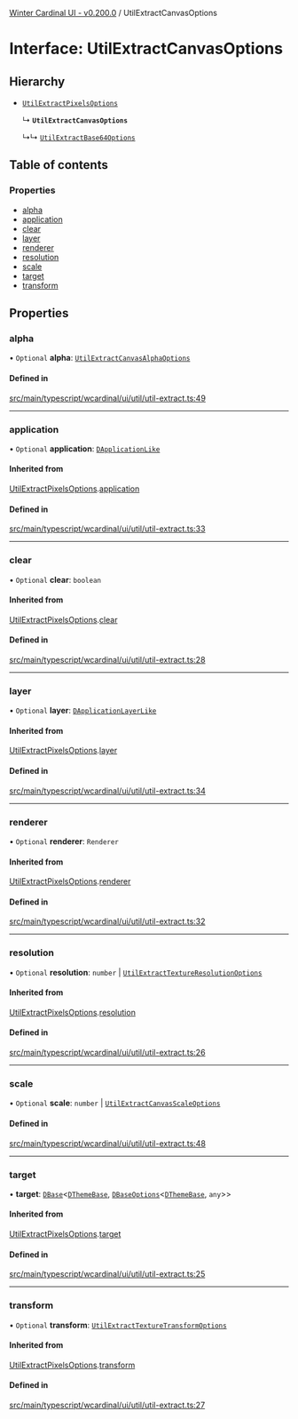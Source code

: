 [Winter Cardinal UI - v0.200.0](../index.md) / UtilExtractCanvasOptions

# Interface: UtilExtractCanvasOptions

## Hierarchy

- [`UtilExtractPixelsOptions`](UtilExtractPixelsOptions.md)

  ↳ **`UtilExtractCanvasOptions`**

  ↳↳ [`UtilExtractBase64Options`](UtilExtractBase64Options.md)

## Table of contents

### Properties

- [alpha](UtilExtractCanvasOptions.md#alpha)
- [application](UtilExtractCanvasOptions.md#application)
- [clear](UtilExtractCanvasOptions.md#clear)
- [layer](UtilExtractCanvasOptions.md#layer)
- [renderer](UtilExtractCanvasOptions.md#renderer)
- [resolution](UtilExtractCanvasOptions.md#resolution)
- [scale](UtilExtractCanvasOptions.md#scale)
- [target](UtilExtractCanvasOptions.md#target)
- [transform](UtilExtractCanvasOptions.md#transform)

## Properties

### alpha

• `Optional` **alpha**: [`UtilExtractCanvasAlphaOptions`](UtilExtractCanvasAlphaOptions.md)

#### Defined in

[src/main/typescript/wcardinal/ui/util/util-extract.ts:49](https://github.com/winter-cardinal/winter-cardinal-ui/blob/v0.200.0/src/main/typescript/wcardinal/ui/util/util-extract.ts#L49)

___

### application

• `Optional` **application**: [`DApplicationLike`](DApplicationLike.md)

#### Inherited from

[UtilExtractPixelsOptions](UtilExtractPixelsOptions.md).[application](UtilExtractPixelsOptions.md#application)

#### Defined in

[src/main/typescript/wcardinal/ui/util/util-extract.ts:33](https://github.com/winter-cardinal/winter-cardinal-ui/blob/v0.200.0/src/main/typescript/wcardinal/ui/util/util-extract.ts#L33)

___

### clear

• `Optional` **clear**: `boolean`

#### Inherited from

[UtilExtractPixelsOptions](UtilExtractPixelsOptions.md).[clear](UtilExtractPixelsOptions.md#clear)

#### Defined in

[src/main/typescript/wcardinal/ui/util/util-extract.ts:28](https://github.com/winter-cardinal/winter-cardinal-ui/blob/v0.200.0/src/main/typescript/wcardinal/ui/util/util-extract.ts#L28)

___

### layer

• `Optional` **layer**: [`DApplicationLayerLike`](DApplicationLayerLike.md)

#### Inherited from

[UtilExtractPixelsOptions](UtilExtractPixelsOptions.md).[layer](UtilExtractPixelsOptions.md#layer)

#### Defined in

[src/main/typescript/wcardinal/ui/util/util-extract.ts:34](https://github.com/winter-cardinal/winter-cardinal-ui/blob/v0.200.0/src/main/typescript/wcardinal/ui/util/util-extract.ts#L34)

___

### renderer

• `Optional` **renderer**: `Renderer`

#### Inherited from

[UtilExtractPixelsOptions](UtilExtractPixelsOptions.md).[renderer](UtilExtractPixelsOptions.md#renderer)

#### Defined in

[src/main/typescript/wcardinal/ui/util/util-extract.ts:32](https://github.com/winter-cardinal/winter-cardinal-ui/blob/v0.200.0/src/main/typescript/wcardinal/ui/util/util-extract.ts#L32)

___

### resolution

• `Optional` **resolution**: `number` \| [`UtilExtractTextureResolutionOptions`](UtilExtractTextureResolutionOptions.md)

#### Inherited from

[UtilExtractPixelsOptions](UtilExtractPixelsOptions.md).[resolution](UtilExtractPixelsOptions.md#resolution)

#### Defined in

[src/main/typescript/wcardinal/ui/util/util-extract.ts:26](https://github.com/winter-cardinal/winter-cardinal-ui/blob/v0.200.0/src/main/typescript/wcardinal/ui/util/util-extract.ts#L26)

___

### scale

• `Optional` **scale**: `number` \| [`UtilExtractCanvasScaleOptions`](UtilExtractCanvasScaleOptions.md)

#### Defined in

[src/main/typescript/wcardinal/ui/util/util-extract.ts:48](https://github.com/winter-cardinal/winter-cardinal-ui/blob/v0.200.0/src/main/typescript/wcardinal/ui/util/util-extract.ts#L48)

___

### target

• **target**: [`DBase`](../classes/DBase.md)<[`DThemeBase`](DThemeBase.md), [`DBaseOptions`](DBaseOptions.md)<[`DThemeBase`](DThemeBase.md), `any`\>\>

#### Inherited from

[UtilExtractPixelsOptions](UtilExtractPixelsOptions.md).[target](UtilExtractPixelsOptions.md#target)

#### Defined in

[src/main/typescript/wcardinal/ui/util/util-extract.ts:25](https://github.com/winter-cardinal/winter-cardinal-ui/blob/v0.200.0/src/main/typescript/wcardinal/ui/util/util-extract.ts#L25)

___

### transform

• `Optional` **transform**: [`UtilExtractTextureTransformOptions`](UtilExtractTextureTransformOptions.md)

#### Inherited from

[UtilExtractPixelsOptions](UtilExtractPixelsOptions.md).[transform](UtilExtractPixelsOptions.md#transform)

#### Defined in

[src/main/typescript/wcardinal/ui/util/util-extract.ts:27](https://github.com/winter-cardinal/winter-cardinal-ui/blob/v0.200.0/src/main/typescript/wcardinal/ui/util/util-extract.ts#L27)
